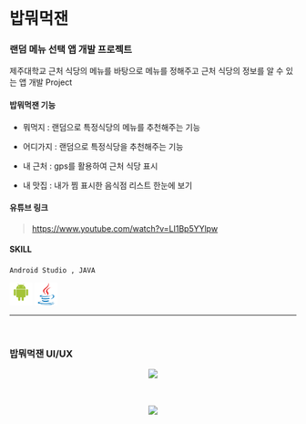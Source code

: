 밥뭐먹잰
=============
### 랜덤 메뉴 선택 앱 개발 프로젝트
제주대학교 근처 식당의 메뉴를 바탕으로 메뉴를 정해주고 근처 식당의 정보를 알 수 있는 앱 개발 Project

#### 밥뭐먹잰 기능

- 뭐먹지
: 랜덤으로 특정식당의 메뉴를 추천해주는 기능

- 어디가지
: 랜덤으로 특정식당을 추천해주는 기능

- 내 근처
: gps를 활용하여 근처 식당 표시

- 내 맛집
: 내가 찜 표시한 음식점 리스트 한눈에 보기


#### 유튜브 링크
> https://www.youtube.com/watch?v=LI1Bp5YYlpw 


#### SKILL
` Android Studio , JAVA `   

<p align="left">
<img src="https://raw.githubusercontent.com/devicons/devicon/master/icons/android/android-original-wordmark.svg" alt="android" width="40" height="40"/>
<img src="https://raw.githubusercontent.com/devicons/devicon/master/icons/java/java-original.svg" alt="java" width="40" height="40"/>
</p>


-------------

<br />

### 밥뭐먹잰 UI/UX
   
<p align="center">
<img src="https://user-images.githubusercontent.com/44343908/223931172-e980fe0b-828c-4e5c-bb29-a2a27cd1e403.png"  width="700" />   
</p>

<br />  


<p align="center">
<img src="https://user-images.githubusercontent.com/44343908/223931162-1a39bc40-9f1d-4d25-8c51-9ec1e76aa4f0.png"  width="500" />   
</p>

<br />
